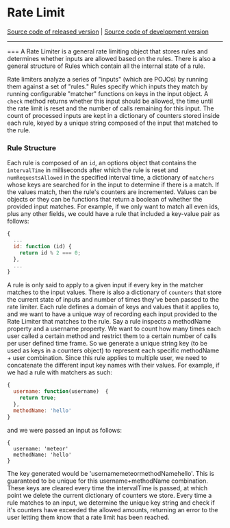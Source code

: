 # Rate Limit
[Source code of released version](https://github.com/meteor/meteor/tree/master/packages/rate-limit) | [Source code of development version](https://github.com/meteor/meteor/tree/devel/packages/rate-limit)
***
===
A Rate Limiter is a general rate limiting object that stores rules and
determines whether inputs are allowed based on the rules. There is also a
general structure of Rules which contain all the internal state of a rule.

Rate limiters analyze a series of "inputs" (which are POJOs) by running them
against a set of "rules." Rules specify which inputs they match by running
configurable "matcher" functions on keys in the input object. A `check` method
returns whether this input should be allowed, the time until the rate limit is
reset and the number of calls remaining for this input. The count of processed
inputs are kept in a dictionary of counters stored inside each rule, keyed by
a unique string composed of the input that matched to the rule.

### Rule Structure

Each rule is composed of an `id`, an options object that contains the `
intervalTime` in milliseconds after which the rule is reset and
`numRequestsAllowed` in the specified interval time, a dictionary of `matchers`
whose keys are searched for in the input to determine if there is a match. If
the values match, then the rule's counters are incremented. Values can be
objects or they can be functions that return a boolean of whether the
provided input matches. For example, if we only want to match all even ids,
plus any other fields, we could have a rule that included a key-value pair as
follows:

```javascript
{
  ...
  id: function (id) {
    return id % 2 === 0;
  },
  ...
}
```
A rule is only said to apply to a given input if every key in the matcher
matches to the input values. There is also a dictionary of `counters` that
store the current state of inputs and number of times they've been passed to
the rate limiter. Each rule defines a domain of keys and values that it
applies to, and we want to have a unique way of recording each input provided
to the Rate Limiter that matches to the rule. Say a rule inspects a methodName
property and a username property. We want to count how many times each user
called a certain method and restrict them to a certain number of calls per
user defined time frame. So we generate a unique string key (to be used as
keys in a counters object) to represent each specific methodName + user
combination. Since this rule applies to multiple user, we need to concatenate
the different input key names with their values. For example, if we had a rule
with matchers as such:

```javascript
{
  username: function(username)  {
    return true;
  },
  methodName: 'hello'
}
```
and we were passed an input as follows:

```
{
  username: 'meteor'
  methodName: 'hello'
}
```
The key generated would be 'usernamemeteormethodNamehello'. This is guaranteed
to be unique for this username+methodName combination. These keys are cleared
every time the intervalTime is passed, at which point we delete the current
dictionary of counters we store. Every time a rule matches to an input, we
determine the unique key string and check if it's counters have exceeded the
allowed amounts, returning an error to the user letting them know that a rate
limit has been reached.
